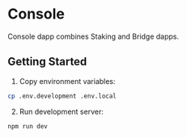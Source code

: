 # Console

Console dapp combines Staking and Bridge dapps.

## Getting Started

1. Copy environment variables:
  ```bash
  cp .env.development .env.local
  ```
2. Run development server:
  ```bash
  npm run dev
  ```
